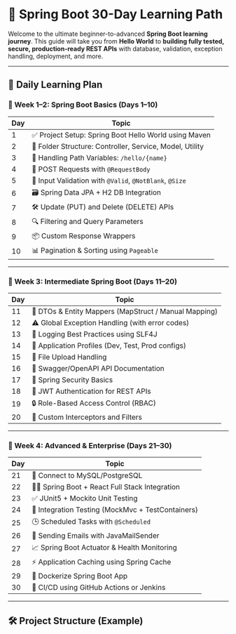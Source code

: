 # 📘 Spring Boot 30-Day Learning Path

Welcome to the ultimate beginner-to-advanced **Spring Boot learning journey**. This guide will take you from **Hello World** to **building fully tested, secure, production-ready REST APIs** with database, validation, exception handling, deployment, and more.

---

## 📅 Daily Learning Plan

### 🔰 Week 1–2: Spring Boot Basics (Days 1–10)

| Day | Topic |
|-----|-------|
| 1 | ✅ Project Setup: Spring Boot Hello World using Maven |
| 2 | 📂 Folder Structure: Controller, Service, Model, Utility |
| 3 | 🔗 Handling Path Variables: `/hello/{name}` |
| 4 | 📨 POST Requests with `@RequestBody` |
| 5 | 🔐 Input Validation with `@Valid`, `@NotBlank`, `@Size` |
| 6 | 🗃️ Spring Data JPA + H2 DB Integration |
| 7 | 🛠️ Update (PUT) and Delete (DELETE) APIs |
| 8 | 🔍 Filtering and Query Parameters |
| 9 | 📦 Custom Response Wrappers |
| 10 | 📊 Pagination & Sorting using `Pageable` |

---

### 🧠 Week 3: Intermediate Spring Boot (Days 11–20)

| Day | Topic |
|-----|-------|
| 11 | 🔁 DTOs & Entity Mappers (MapStruct / Manual Mapping) |
| 12 | ⚠️ Global Exception Handling (with error codes) |
| 13 | 📄 Logging Best Practices using SLF4J |
| 14 | 🧪 Application Profiles (Dev, Test, Prod configs) |
| 15 | 📁 File Upload Handling |
| 16 | 📃 Swagger/OpenAPI API Documentation |
| 17 | 🔐 Spring Security Basics |
| 18 | 🔑 JWT Authentication for REST APIs |
| 19 | 🔒 Role-Based Access Control (RBAC) |
| 20 | 🧩 Custom Interceptors and Filters |

---

### 🚀 Week 4: Advanced & Enterprise (Days 21–30)

| Day | Topic |
|-----|-------|
| 21 | 🐬 Connect to MySQL/PostgreSQL |
| 22 | 🧑‍💻 Spring Boot + React Full Stack Integration |
| 23 | ✅ JUnit5 + Mockito Unit Testing |
| 24 | 🔬 Integration Testing (MockMvc + TestContainers) |
| 25 | 🕒 Scheduled Tasks with `@Scheduled` |
| 26 | 📧 Sending Emails with JavaMailSender |
| 27 | 📈 Spring Boot Actuator & Health Monitoring |
| 28 | ⚡ Application Caching using Spring Cache |
| 29 | 🐳 Dockerize Spring Boot App |
| 30 | 🚀 CI/CD using GitHub Actions or Jenkins |

---

## 🛠️ Project Structure (Example)


